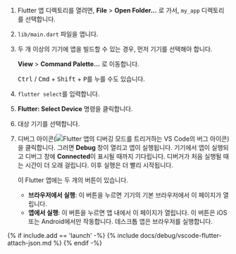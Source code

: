 1. Flutter 앱 디렉토리를 열려면, 
   **File** <span aria-label="and then">></span> **Open Folder...** 로 가서, 
   `my_app` 디렉토리를 선택합니다.

2. `lib/main.dart` 파일을 엽니다.

3. 두 개 이상의 기기에 앱을 빌드할 수 있는 경우, 먼저 기기를 선택해야 합니다.

   **View** <span aria-label="and then">></span> **Command Palette...** 로 이동합니다.

   <kbd>Ctrl</kbd> / <kbd>Cmd</kbd> + <kbd>Shift</kbd> + <kbd>P</kbd>를 누를 수도 있습니다.

4. `flutter select`를 입력합니다.

5. **Flutter: Select Device** 명령을 클릭합니다.

6. 대상 기기를 선택합니다.

7. 디버그 아이콘(![Flutter 앱의 디버깅 모드를 트리거하는 VS Code의 버그 아이콘](/assets/images/docs/testing/debugging/vscode-ui/icons/debug.png))을 클릭합니다. 
   그러면 **Debug** 창이 열리고 앱이 실행됩니다. 
   기기에서 앱이 실행되고 디버그 창에 **Connected**이 표시될 때까지 기다립니다. 
   디버거가 처음 실행될 때는 시간이 더 오래 걸립니다. 
   이후 실행은 더 빨리 시작됩니다.

   이 Flutter 앱에는 두 개의 버튼이 있습니다.

   - **브라우저에서 실행**: 이 버튼을 누르면 기기의 기본 브라우저에서 이 페이지가 열립니다.
   - **앱에서 실행**: 이 버튼을 누르면 앱 내에서 이 페이지가 열립니다. 
       이 버튼은 iOS 또는 Android에서만 작동합니다. 
       데스크톱 앱은 브라우저를 실행합니다.

{% if include.add == 'launch' -%}
{% include docs/debug/vscode-flutter-attach-json.md %}
{% endif -%}
